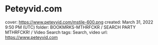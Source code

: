 # Peteyvid.com

cover: https://www.peteyvid.com/mstile-600.png
created: March 31, 2022 9:50 PM (UTC)
folder: BOOKMRKS-MTHRFCKR / SEARCH PARTY MTHRFCKR! / Video Search
tags: Search, video
url: https://www.peteyvid.com